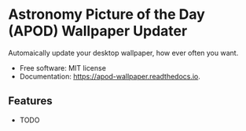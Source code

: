 # Astronomy Picture of the Day (APOD) Wallpaper Updater

Automaically update your desktop wallpaper, how ever often you want.


- Free software: MIT license
- Documentation: https://apod-wallpaper.readthedocs.io.


## Features

- TODO
